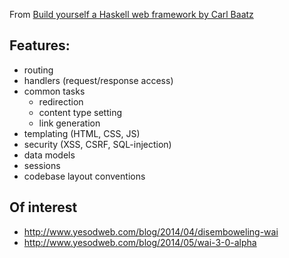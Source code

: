 
From 
[Build yourself a Haskell web framework by Carl Baatz](https://www.youtube.com/watch?v=etuSnom2v2M)

## Features:

- routing
- handlers (request/response access)
- common tasks
  - redirection
  - content type setting
  - link generation
- templating (HTML, CSS, JS)
- security (XSS, CSRF, SQL-injection)
- data models
- sessions
- codebase layout conventions


## Of interest

- http://www.yesodweb.com/blog/2014/04/disemboweling-wai
- http://www.yesodweb.com/blog/2014/05/wai-3-0-alpha
